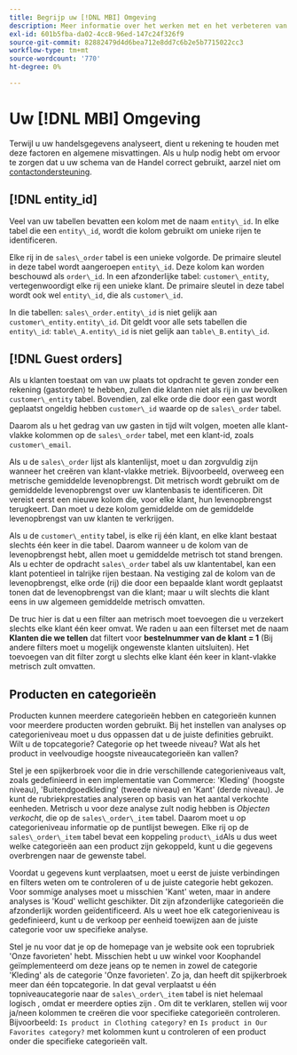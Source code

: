 ```yaml
---
title: Begrijp uw [!DNL MBI] Omgeving
description: Meer informatie over het werken met en het verbeteren van uw [!DNL MBI] milieu.
exl-id: 601b5fba-da02-4cc8-96ed-147c24f326f9
source-git-commit: 82882479d4d6bea712e8dd7c6b2e5b7715022cc3
workflow-type: tm+mt
source-wordcount: '770'
ht-degree: 0%

---
```


# Uw [!DNL MBI] Omgeving

Terwijl u uw handelsgegevens analyseert, dient u rekening te houden met deze factoren en algemene misvattingen. Als u hulp nodig hebt om ervoor te zorgen dat u uw schema van de Handel correct gebruikt, aarzel niet om [contactondersteuning](../guide-overview.md).

## [!DNL entity\_id]

Veel van uw tabellen bevatten een kolom met de naam `entity\_id`. In elke tabel die een `entity\_id`, wordt die kolom gebruikt om unieke rijen te identificeren.

Elke rij in de `sales\_order` tabel is een unieke volgorde. De primaire sleutel in deze tabel wordt aangeroepen `entity\_id`. Deze kolom kan worden beschouwd als `order\_id`. In een afzonderlijke tabel: `customer\_entity`, vertegenwoordigt elke rij een unieke klant. De primaire sleutel in deze tabel wordt ook wel `entity\_id`, die als `customer\_id`.

In die tabellen: `sales\_order.entity\_id` is niet gelijk aan `customer\_entity.entity\_id`. Dit geldt voor alle sets tabellen die `entity\_id`: `table\_A.entity\_id` is niet gelijk aan `table\_B.entity\_id`.

## [!DNL Guest orders]

Als u klanten toestaat om van uw plaats tot opdracht te geven zonder een rekening (gastorden) te hebben, zullen die klanten niet als rij in uw bevolken `customer\_entity` tabel. Bovendien, zal elke orde die door een gast wordt geplaatst ongeldig hebben `customer\_id` waarde op de `sales\_order` tabel.

Daarom als u het gedrag van uw gasten in tijd wilt volgen, moeten alle klant-vlakke kolommen op de `sales\_order` tabel, met een klant-id, zoals `customer\_email`.

Als u de `sales\_order` lijst als klantenlijst, moet u dan zorgvuldig zijn wanneer het creëren van klant-vlakke metriek. Bijvoorbeeld, overweeg een metrische gemiddelde levenopbrengst. Dit metrisch wordt gebruikt om de gemiddelde levenopbrengst over uw klantenbasis te identificeren. Dit vereist eerst een nieuwe kolom die, voor elke klant, hun levenopbrengst terugkeert. Dan moet u deze kolom gemiddelde om de gemiddelde levenopbrengst van uw klanten te verkrijgen.

Als u de `customer\_entity` tabel, is elke rij één klant, en elke klant bestaat slechts één keer in die tabel. Daarom wanneer u de kolom van de levenopbrengst hebt, allen moet u gemiddelde metrisch tot stand brengen. Als u echter de opdracht `sales\_order` tabel als uw klantentabel, kan een klant potentieel in talrijke rijen bestaan. Na vestiging zal de kolom van de levenopbrengst, elke orde (rij) die door een bepaalde klant wordt geplaatst tonen dat de levenopbrengst van die klant; maar u wilt slechts die klant eens in uw algemeen gemiddelde metrisch omvatten.

De truc hier is dat u een filter aan metrisch moet toevoegen die u verzekert slechts elke klant één keer omvat. We raden u aan een filterset met de naam **Klanten die we tellen** dat filtert voor **bestelnummer van de klant = 1** (Bij andere filters moet u mogelijk ongewenste klanten uitsluiten). Het toevoegen van dit filter zorgt u slechts elke klant één keer in klant-vlakke metrisch zult omvatten.

## Producten en categorieën

Producten kunnen meerdere categorieën hebben en categorieën kunnen voor meerdere producten worden gebruikt. Bij het instellen van analyses op categorieniveau moet u dus oppassen dat u de juiste definities gebruikt. Wilt u de topcategorie? Categorie op het tweede niveau? Wat als het product in veelvoudige hoogste niveaucategorieën kan vallen?

Stel je een spijkerbroek voor die in drie verschillende categorieniveaus valt, zoals gedefinieerd in een implementatie van Commerce: &#39;Kleding&#39; (hoogste niveau), &#39;Buitendgoedkleding&#39; (tweede niveau) en &#39;Kant&#39; (derde niveau). Je kunt de rubriekprestaties analyseren op basis van het aantal verkochte eenheden. Metrisch u voor deze analyse zult nodig hebben is _Objecten verkocht_, die op de `sales\_order\_item` tabel. Daarom moet u op categorieniveau informatie op de puntlijst bewegen. Elke rij op de `sales\_order\_item` tabel bevat een koppeling `product\_id`Als u dus weet welke categorieën aan een product zijn gekoppeld, kunt u die gegevens overbrengen naar de gewenste tabel.

Voordat u gegevens kunt verplaatsen, moet u eerst de juiste verbindingen en filters weten om te controleren of u de juiste categorie hebt gekozen. Voor sommige analyses moet u misschien &#39;Kant&#39; weten, maar in andere analyses is &#39;Koud&#39; wellicht geschikter. Dit zijn afzonderlijke categorieën die afzonderlijk worden geïdentificeerd. Als u weet hoe elk categorieniveau is gedefinieerd, kunt u de verkoop per eenheid toewijzen aan de juiste categorie voor uw specifieke analyse.

Stel je nu voor dat je op de homepage van je website ook een toprubriek &#39;Onze favorieten&#39; hebt. Misschien hebt u uw winkel voor Koophandel geïmplementeerd om deze jeans op te nemen in zowel de categorie &#39;Kleding&#39; als de categorie &#39;Onze favorieten&#39;. Zo ja, dan heeft dit spijkerbroek meer dan één topcategorie. In dat geval verplaatst u één topniveaucategorie naar de `sales\_order\_item` tabel is niet helemaal logisch , omdat er meerdere opties zijn . Om dit te verklaren, stellen wij voor ja/neen kolommen te creëren die voor specifieke categorieën controleren. Bijvoorbeeld: `Is product in Clothing category?` en `Is product in Our Favorites category?` met kolommen kunt u controleren of een product onder die specifieke categorieën valt.
